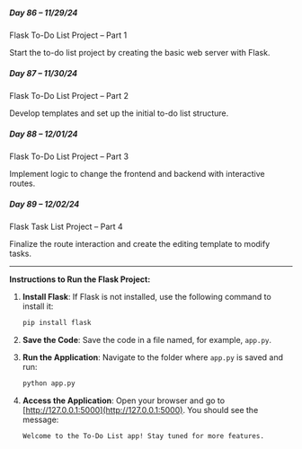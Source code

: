 ##### Day 86 – 11/29/24

Flask To-Do List Project – Part 1

Start the to-do list project by creating the basic web server with Flask.

##### Day 87 – 11/30/24

Flask To-Do List Project – Part 2

Develop templates and set up the initial to-do list structure.

##### Day 88 – 12/01/24

Flask To-Do List Project – Part 3

Implement logic to change the frontend and backend with interactive routes.

##### Day 89 – 12/02/24

Flask Task List Project – Part 4

Finalize the route interaction and create the editing template to modify tasks.



---

**Instructions to Run the Flask Project:**
1. **Install Flask**:
   If Flask is not installed, use the following command to install it:
   ```bash
   pip install flask
   ```

2. **Save the Code**:
   Save the code in a file named, for example, `app.py`.

3. **Run the Application**:
   Navigate to the folder where `app.py` is saved and run:
   ```bash
   python app.py
   ```

4. **Access the Application**:
   Open your browser and go to [http://127.0.0.1:5000](http://127.0.0.1:5000). You should see the message: 
   ```
   Welcome to the To-Do List app! Stay tuned for more features.
   ```


